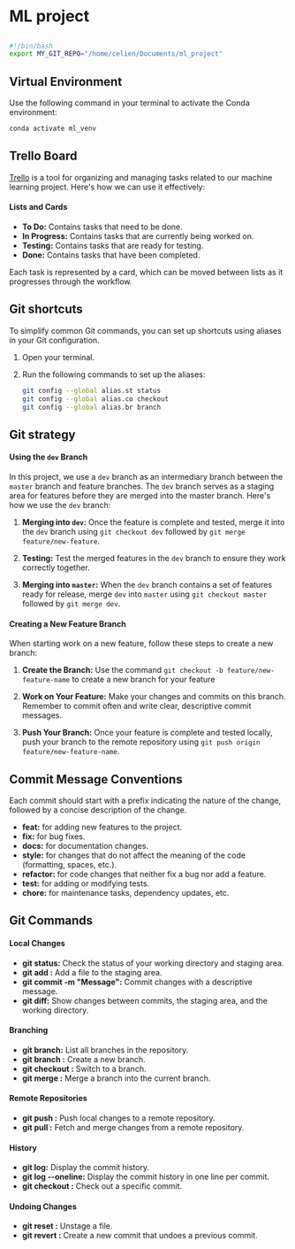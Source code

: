 # ML project

## 

```bash
#!/bin/bash
export MY_GIT_REPO="/home/celien/Documents/ml_project"
```

## Virtual Environment
Use the following command in your terminal to activate the Conda environment:

```bash
conda activate ml_venv
```

## Trello Board
[Trello](https://trello.com/b/dKmqPYaQ/mlproject) is a tool for organizing and managing tasks related to our machine learning project. Here's how we can use it effectively:

#### Lists and Cards

- **To Do:** Contains tasks that need to be done.
- **In Progress:** Contains tasks that are currently being worked on.
- **Testing:** Contains tasks that are ready for testing.
- **Done:** Contains tasks that have been completed.

Each task is represented by a card, which can be moved between lists as it progresses through the workflow.

## Git shortcuts
To simplify common Git commands, you can set up shortcuts using aliases in your Git configuration.

1. Open your terminal.

2. Run the following commands to set up the aliases:

   ```bash
   git config --global alias.st status
   git config --global alias.co checkout
   git config --global alias.br branch
   ```

## Git strategy

#### Using the `dev` Branch

In this project, we use a `dev` branch as an intermediary branch between the `master` branch and feature branches. The `dev` branch serves as a staging area for features before they are merged into the master branch. Here's how we use the `dev` branch:

1. **Merging into `dev`:** Once the feature is complete and tested, merge it into the `dev` branch using `git checkout dev` followed by `git merge feature/new-feature`.

2. **Testing:** Test the merged features in the `dev` branch to ensure they work correctly together.

3. **Merging into `master`:** When the `dev` branch contains a set of features ready for release, merge `dev` into `master` using `git checkout master` followed by `git merge dev`.


#### Creating a New Feature Branch

When starting work on a new feature, follow these steps to create a new branch:

1. **Create the Branch:** Use the command `git checkout -b feature/new-feature-name` to create a new branch for your feature

2. **Work on Your Feature:** Make your changes and commits on this branch. Remember to commit often and write clear, descriptive commit messages.

3. **Push Your Branch:** Once your feature is complete and tested locally, push your branch to the remote repository using `git push origin feature/new-feature-name`.



## Commit Message Conventions
Each commit should start with a prefix indicating the nature of the change, followed by a concise description of the change.

- **feat:** for adding new features to the project.
- **fix:** for bug fixes.
- **docs:** for documentation changes.
- **style:** for changes that do not affect the meaning of the code (formatting, spaces, etc.).
- **refactor:** for code changes that neither fix a bug nor add a feature.
- **test:** for adding or modifying tests.
- **chore:** for maintenance tasks, dependency updates, etc.

## Git Commands

#### Local Changes

- **git status:** Check the status of your working directory and staging area.
- **git add <file>:** Add a file to the staging area.
- **git commit -m "Message":** Commit changes with a descriptive message.
- **git diff:** Show changes between commits, the staging area, and the working directory.

#### Branching

- **git branch:** List all branches in the repository.
- **git branch <branch-name>:** Create a new branch.
- **git checkout <branch-name>:** Switch to a branch.
- **git merge <branch>:** Merge a branch into the current branch.

#### Remote Repositories

- **git push <remote> <branch>:** Push local changes to a remote repository.
- **git pull <remote> <branch>:** Fetch and merge changes from a remote repository.

#### History

- **git log:** Display the commit history.
- **git log --oneline:** Display the commit history in one line per commit.
- **git checkout <commit>:** Check out a specific commit.

#### Undoing Changes

- **git reset <file>:** Unstage a file.
- **git revert <commit>:** Create a new commit that undoes a previous commit.

